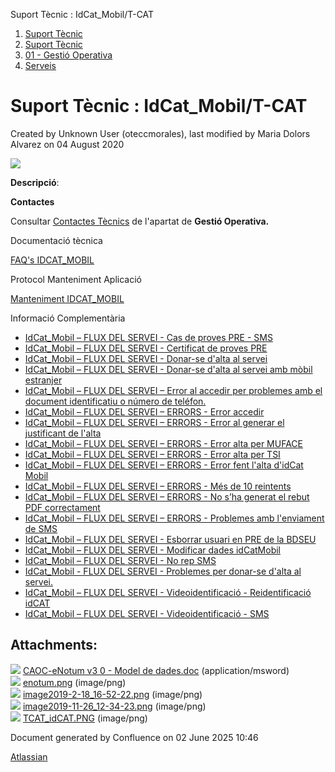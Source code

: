 Suport Tècnic : IdCat\_Mobil/T-CAT  

1.  [Suport Tècnic](index.html)
2.  [Suport Tècnic](13893782.html)
3.  [01 - Gestió Operativa](26313391.html)
4.  [Serveis](Serveis_26313394.html)

Suport Tècnic : IdCat\_Mobil/T-CAT
==================================

Created by Unknown User (oteccmorales), last modified by Maria Dolors Alvarez on 04 August 2020

![](attachments/30867951/41518386.png)

**Descripció**:

**Contactes**

Consultar [Contactes Tècnics](https://intranet.aoc.cat/pages/viewpage.action?pageId=28704779#tab-Responsables+Servei+T%C3%A8cnic) de l'apartat de **Gestió Operativa.**

Documentació tècnica

[FAQ's IDCAT\_MOBIL](28705595.html)

  

Protocol Manteniment Aplicació

[Manteniment IDCAT\_MOBIL](Manteniment-IDCAT_MOBIL_41517412.html)

  

  

Informació Complementària

*   [IdCat\_Mobil – FLUX DEL SERVEI - Cas de proves PRE - SMS](/pages/viewpage.action?pageId=81855494 "IdCat_Mobil – FLUX DEL SERVEI - Cas de proves PRE - SMS")
*   [IdCat\_Mobil – FLUX DEL SERVEI - Certificat de proves PRE](/pages/viewpage.action?pageId=81855524 "IdCat_Mobil – FLUX DEL SERVEI - Certificat de proves PRE")
*   [IdCat\_Mobil – FLUX DEL SERVEI - Donar-se d'alta al servei](/pages/viewpage.action?pageId=28707042 "IdCat_Mobil – FLUX DEL SERVEI - Donar-se d'alta al servei")
*   [IdCat\_Mobil – FLUX DEL SERVEI - Donar-se d'alta al servei amb mòbil estranjer](/pages/viewpage.action?pageId=41520097 "IdCat_Mobil – FLUX DEL SERVEI - Donar-se d'alta al servei amb mòbil estranjer")
*   [IdCat\_Mobil – FLUX DEL SERVEI – Error al accedir per problemes amb el document identificatiu o número de teléfon.](/pages/viewpage.action?pageId=41521291 "IdCat_Mobil – FLUX DEL SERVEI – Error al accedir per problemes amb el document identificatiu o número de teléfon.")
*   [IdCat\_Mobil – FLUX DEL SERVEI – ERRORS - Error accedir](/pages/viewpage.action?pageId=28704799 "IdCat_Mobil – FLUX DEL SERVEI – ERRORS - Error accedir")
*   [IdCat\_Mobil – FLUX DEL SERVEI – ERRORS - Error al generar el justificant de l'alta](/pages/viewpage.action?pageId=26313532 "IdCat_Mobil – FLUX DEL SERVEI – ERRORS - Error al generar el justificant de l'alta")
*   [IdCat\_Mobil – FLUX DEL SERVEI – ERRORS - Error alta per MUFACE](/pages/viewpage.action?pageId=41520204 "IdCat_Mobil – FLUX DEL SERVEI – ERRORS - Error alta per MUFACE")
*   [IdCat\_Mobil – FLUX DEL SERVEI – ERRORS - Error alta per TSI](/pages/viewpage.action?pageId=36341167 "IdCat_Mobil – FLUX DEL SERVEI – ERRORS - Error alta per TSI")
*   [IdCat\_Mobil – FLUX DEL SERVEI – ERRORS - Error fent l'alta d'idCat Mobil](/pages/viewpage.action?pageId=36339737 "IdCat_Mobil – FLUX DEL SERVEI – ERRORS - Error fent l'alta d'idCat Mobil")
*   [IdCat\_Mobil – FLUX DEL SERVEI – ERRORS - Més de 10 reintents](/pages/viewpage.action?pageId=36341160 "IdCat_Mobil – FLUX DEL SERVEI – ERRORS - Més de 10 reintents")
*   [IdCat\_Mobil – FLUX DEL SERVEI – ERRORS - No s’ha generat el rebut PDF correctament](/pages/viewpage.action?pageId=28706960 "IdCat_Mobil – FLUX DEL SERVEI – ERRORS - No s’ha generat el rebut PDF correctament")
*   [IdCat\_Mobil – FLUX DEL SERVEI – ERRORS - Problemes amb l'enviament de SMS](/pages/viewpage.action?pageId=36340867 "IdCat_Mobil – FLUX DEL SERVEI – ERRORS - Problemes amb l'enviament de SMS")
*   [IdCat\_Mobil – FLUX DEL SERVEI - Esborrar usuari en PRE de la BDSEU](/pages/viewpage.action?pageId=41519609 "IdCat_Mobil – FLUX DEL SERVEI - Esborrar usuari en PRE de la BDSEU")
*   [IdCat\_Mobil – FLUX DEL SERVEI - Modificar dades idCatMobil](/pages/viewpage.action?pageId=41520199 "IdCat_Mobil – FLUX DEL SERVEI - Modificar dades idCatMobil")
*   [IdCat\_Mobil – FLUX DEL SERVEI - No rep SMS](/pages/viewpage.action?pageId=77824021 "IdCat_Mobil – FLUX DEL SERVEI - No rep SMS")
*   [IdCat\_Mobil - FLUX DEL SERVEI - Problemes per donar-se d'alta al servei.](/pages/viewpage.action?pageId=81855376 "IdCat_Mobil - FLUX DEL SERVEI - Problemes per donar-se d'alta al servei.")
*   [IdCat\_Mobil – FLUX DEL SERVEI - Videoidentificació - Reidentificació idCAT](/pages/viewpage.action?pageId=100008651 "IdCat_Mobil – FLUX DEL SERVEI - Videoidentificació - Reidentificació idCAT")
*   [IdCat\_Mobil – FLUX DEL SERVEI - Videoidentificació - SMS](/pages/viewpage.action?pageId=64981472 "IdCat_Mobil – FLUX DEL SERVEI - Videoidentificació - SMS")

Attachments:
------------

![](images/icons/bullet_blue.gif) [CAOC-eNotum v3 0 - Model de dades.doc](attachments/30867951/30867952.doc) (application/msword)  
![](images/icons/bullet_blue.gif) [enotum.png](attachments/30867951/30867953.png) (image/png)  
![](images/icons/bullet_blue.gif) [image2019-2-18\_16-52-22.png](attachments/30867951/30867954.png) (image/png)  
![](images/icons/bullet_blue.gif) [image2019-11-26\_12-34-23.png](attachments/30867951/30867955.png) (image/png)  
![](images/icons/bullet_blue.gif) [TCAT\_idCAT.PNG](attachments/30867951/41518386.png) (image/png)  

Document generated by Confluence on 02 June 2025 10:46

[Atlassian](http://www.atlassian.com/)